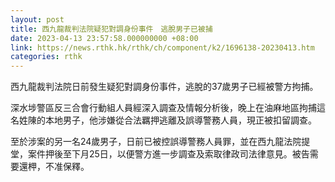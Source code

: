 ```yaml
---
layout: post
title: 西九龍裁判法院疑犯對調身份事件　逃脫男子已被捕
date: 2023-04-13 23:57:58.000000000 +08:00
link: https://news.rthk.hk/rthk/ch/component/k2/1696138-20230413.htm
categories: rthk
---
```


西九龍裁判法院日前發生疑犯對調身份事件，逃脫的37歲男子已經被警方拘捕。

深水埗警區反三合會行動組人員經深入調查及情報分析後，晚上在油麻地區拘捕這名姓陳的本地男子，他涉嫌從合法羈押逃離及誤導警務人員，現正被扣留調查。

至於涉案的另一名24歲男子，日前已被控誤導警務人員罪，並在西九龍法院提堂，案件押後至下月25日，以便警方進一步調查及索取律政司法律意見。被告需要還柙，不准保釋。
